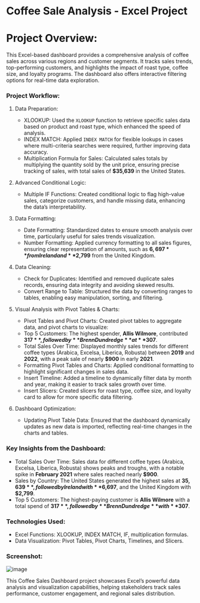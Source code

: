 # Coffee Sale Analysis - Excel Project

# Project Overview:

This Excel-based dashboard provides a comprehensive analysis of coffee sales across various regions and customer segments. It tracks sales trends, top-performing customers, and highlights the impact of roast type, coffee size, and loyalty programs. The dashboard also offers interactive filtering options for real-time data exploration.


### Project Workflow:

1. Data Preparation:
   - XLOOKUP: Used the `XLOOKUP` function to retrieve specific sales data based on product and roast type, which enhanced the speed of analysis.
   - INDEX MATCH: Applied `INDEX MATCH` for flexible lookups in cases where multi-criteria searches were required, further improving data accuracy.
   - Multiplication Formula for Sales: Calculated sales totals by multiplying the quantity sold by the unit price, ensuring precise tracking of sales, with total sales of **$35,639** in the United States.

2. Advanced Conditional Logic:
   - Multiple IF Functions: Created conditional logic to flag high-value sales, categorize customers, and handle missing data, enhancing the data’s interpretability.

3. Data Formatting:
   - Date Formatting: Standardized dates to ensure smooth analysis over time, particularly useful for sales trends visualization.
   - Number Formatting: Applied currency formatting to all sales figures, ensuring clear representation of amounts, such as **$6,697** from Ireland and **$2,799** from the United Kingdom.

4. Data Cleaning:
   - Check for Duplicates: Identified and removed duplicate sales records, ensuring data integrity and avoiding skewed results.
   - Convert Range to Table: Structured the data by converting ranges to tables, enabling easy manipulation, sorting, and filtering.

5. Visual Analysis with Pivot Tables & Charts:
   - Pivot Tables and Pivot Charts: Created pivot tables to aggregate data, and pivot charts to visualize:
   - Top 5 Customers: The highest spender, **Allis Wilmore**, contributed **$317**, followed by **Brenn Dundredge** at **$307**.
   - Total Sales Over Time: Displayed monthly sales trends for different coffee types (Arabica, Excelsa, Liberica, Robusta) between **2019** and **2022**, with a peak sale of nearly **$900** in early **2021**.
   - Formatting Pivot Tables and Charts: Applied conditional formatting to highlight significant changes in sales data.
   - Insert Timeline: Added a timeline to dynamically filter data by month and year, making it easier to track sales growth over time.
   - Insert Slicers: Created slicers for roast type, coffee size, and loyalty card to allow for more specific data filtering.

6. Dashboard Optimization:
   - Updating Pivot Table Data: Ensured that the dashboard dynamically updates as new data is imported, reflecting real-time changes in the charts and tables.

### Key Insights from the Dashboard:

- Total Sales Over Time: Sales data for different coffee types (Arabica, Excelsa, Liberica, Robusta) shows peaks and troughs, with a notable spike in **February 2021** where sales reached nearly **$900**.
- Sales by Country: The United States generated the highest sales at **$35,639**, followed by Ireland with **$6,697**, and the United Kingdom with **$2,799**.
- Top 5 Customers: The highest-paying customer is **Allis Wilmore** with a total spend of **$317**, followed by **Brenn Dundredge** with **$307**.

### Technologies Used:
- Excel Functions: XLOOKUP, INDEX MATCH, IF, multiplication formulas.
- Data Visualization: Pivot Tables, Pivot Charts, Timelines, and Slicers.

### Screenshot:
![image](https://github.com/user-attachments/assets/4234f31d-b049-4b38-8b8c-12ac0fbb3dc6)

This Coffee Sales Dashboard project showcases Excel’s powerful data analysis and visualization capabilities, helping stakeholders track sales performance, customer engagement, and regional sales distribution.

